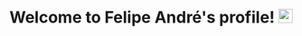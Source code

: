 # Welcome to Felipe André's profile! <span><img src="https://media.giphy.com/media/hvRJCLFzcasrR4ia7z/giphy.gif" width="25px"></span>
